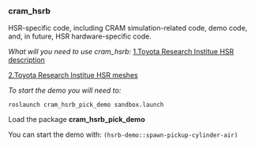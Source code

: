 
### cram_hsrb

HSR-specific code, including CRAM simulation-related code, demo code,
and, in future, HSR hardware-specific code.

*What will you need to use cram_hsrb:*
[1.Toyota Research Institue HSR description](https://github.com/ToyotaResearchInstitute/hsr_description)

[2.Toyota Research Institue HSR meshes](https://github.com/ToyotaResearchInstitute/hsr_meshes)

*To start the demo you will need to:*

`roslaunch cram_hsrb_pick_demo sandbox.launch`

Load the package **cram_hsrb_pick_demo**

You can start the demo with: `(hsrb-demo::spawn-pickup-cylinder-air)`
